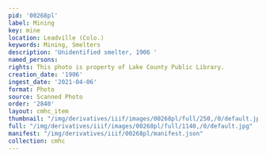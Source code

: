 ```yaml
---
pid: '00268pl'
label: Mining
key: mine
location: Leadville (Colo.)
keywords: Mining, Smelters
description: 'Unidentified smelter, 1906 '
named_persons: 
rights: This photo is property of Lake County Public Library.
creation_date: '1906'
ingest_date: '2021-04-06'
format: Photo
source: Scanned Photo
order: '2840'
layout: cmhc_item
thumbnail: "/img/derivatives/iiif/images/00268pl/full/250,/0/default.jpg"
full: "/img/derivatives/iiif/images/00268pl/full/1140,/0/default.jpg"
manifest: "/img/derivatives/iiif/00268pl/manifest.json"
collection: cmhc
---
```

